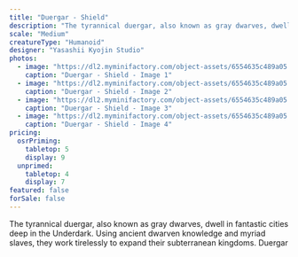 ```yaml
---
title: "Duergar - Shield"
description: "The tyrannical duergar, also known as gray dwarves, dwell in fantastic cities deep in the Underdark. Using ancient dwarven knowledge and myriad slaves, they work tirelessly to expand their subterranean kingdoms. Duergar"
scale: "Medium"
creatureType: "Humanoid"
designer: "Yasashii Kyojin Studio"
photos:
  - image: "https://dl2.myminifactory.com/object-assets/6554635c489a05.91465857/images/720X720-duergar-03-ps.jpg"
    caption: "Duergar - Shield - Image 1"
  - image: "https://dl2.myminifactory.com/object-assets/6554635c489a05.91465857/images/720X720-duergar-03-scale.jpg"
    caption: "Duergar - Shield - Image 2"
  - image: "https://dl2.myminifactory.com/object-assets/6554635c489a05.91465857/images/720X720-duergar-03-b.jpg"
    caption: "Duergar - Shield - Image 3"
  - image: "https://dl2.myminifactory.com/object-assets/6554635c489a05.91465857/images/720X720-duergar-03-c.jpg"
    caption: "Duergar - Shield - Image 4"
pricing:
  osrPriming:
    tabletop: 5
    display: 9
  unprimed:
    tabletop: 4
    display: 7
featured: false
forSale: false
---
```


The tyrannical duergar, also known as gray dwarves, dwell in fantastic cities deep in the Underdark. Using ancient dwarven knowledge and myriad slaves, they work tirelessly to expand their subterranean kingdoms. Duergar
